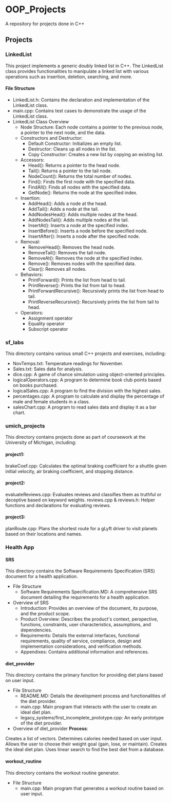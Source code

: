 # OOP_Projects

A repository for projects done in C++

## Projects

### LinkedList
This project implements a generic doubly linked list in C++. The LinkedList class provides functionalities to manipulate a linked list with various operations such as insertion, deletion, searching, and more.

#### File Structure
* LinkedList.h: Contains the declaration and implementation of the LinkedList class.
* main.cpp: Contains test cases to demonstrate the usage of the LinkedList class.
* LinkedList Class Overview
  * Node Structure: Each node contains a pointer to the previous node, a pointer to the next node, and the data.
  * Constructors and Destructor:
    * Default Constructor: Initializes an empty list.
    * Destructor: Cleans up all nodes in the list.
    * Copy Constructor: Creates a new list by copying an existing list.
  * Accessors:
    * Head(): Returns a pointer to the head node.
    * Tail(): Returns a pointer to the tail node.
    * NodeCount(): Returns the total number of nodes.
    * Find(): Finds the first node with the specified data.
    * FindAll(): Finds all nodes with the specified data.
    * GetNode(): Returns the node at the specified index.
  * Insertion:
    * AddHead(): Adds a node at the head.
    * AddTail(): Adds a node at the tail.
    * AddNodesHead(): Adds multiple nodes at the head.
    * AddNodesTail(): Adds multiple nodes at the tail.
    * InsertAt(): Inserts a node at the specified index.
    * InsertBefore(): Inserts a node before the specified node.
    * InsertAfter(): Inserts a node after the specified node.
  * Removal:
    * RemoveHead(): Removes the head node.
    * RemoveTail(): Removes the tail node.
    * RemoveAt(): Removes the node at the specified index.
    * Remove(): Removes nodes with the specified data.
    * Clear(): Removes all nodes.
  * Behaviors:
    * PrintForward(): Prints the list from head to tail.
    * PrintReverse(): Prints the list from tail to head.
    * PrintForwardRecursive(): Recursively prints the list from head to tail.
    * PrintReverseRecursive(): Recursively prints the list from tail to head.
  * Operators:
    * Assignment operator
    * Equality operator
    * Subscript operator
### sf_labs
This directory contains various small C++ projects and exercises, including:

  * NovTemps.txt: Temperature readings for November.
  * Sales.txt: Sales data for analysis.
  * dice.cpp: A game of chance simulation using object-oriented principles.
  * logicalOperators.cpp: A program to determine book club points based on books purchased.
  * logicalSales.cpp: A program to find the division with the highest sales.
  * percentages.cpp: A program to calculate and display the percentage of male and female students in a class.
  * salesChart.cpp: A program to read sales data and display it as a bar chart.

### umich_projects
This directory contains projects done as part of coursework at the University of Michigan, including:

#### project1:

brakeCoef.cpp: Calculates the optimal braking coefficient for a shuttle given initial velocity, air braking coefficient, and stopping distance.

#### project2:

evaluateReviews.cpp: Evaluates reviews and classifies them as truthful or deceptive based on keyword weights.
reviews.cpp & reviews.h: Helper functions and declarations for evaluating reviews.

#### project3:

planRoute.cpp: Plans the shortest route for a gLyft driver to visit planets based on their locations and names.

### Health App

#### SRS
This directory contains the Software Requirements Specification (SRS) document for a health application.

* File Structure
  * Software Requirements Specification.MD: A comprehensive SRS document detailing the requirements for a health application.
* Overview of SRS
  * Introduction: Provides an overview of the document, its purpose, and the product scope.
  * Product Overview: Describes the product's context, perspective, functions, constraints, user characteristics, assumptions, and dependencies.
  * Requirements: Details the external interfaces, functional requirements, quality of service, compliance, design and implementation considerations, and verification methods.
  * Appendixes: Contains additional information and references.

#### diet_provider
This directory contains the primary function for providing diet plans based on user input.

* File Structure
  * README.MD: Details the development process and functionalities of the diet provider.
  * main.cpp: Main program that interacts with the user to create an ideal diet plan.
  * legacy_systems/first_incomplete_prototype.cpp: An early prototype of the diet provider.
* Overview of diet_provider
**Process**:

Creates a list of vectors. Determines calories needed based on user input. Allows the user to choose their weight goal (gain, lose, or maintain). Creates the ideal diet plan. Uses linear search to find the best diet from a database.

#### workout_routine
This directory contains the workout routine generator.

* File Structure
  * main.cpp: Main program that generates a workout routine based on user input.
